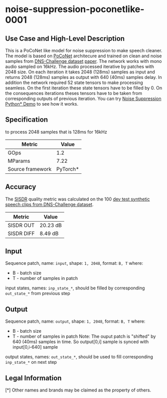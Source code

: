 # noise-suppression-poconetlike-0001

## Use Case and High-Level Description

This is a PoCoNet like model for noise suppression to make speech cleaner.
The model is based on [PoCoNet](https://arxiv.org/abs/2008.04470) architecure and trained on clean and noise samples from [DNS-Challenge dataset](https://github.com/microsoft/DNS-Challenge/blob/master/README.md) [paper](https://arxiv.org/abs/2101.01902).
The network works with mono audio sampled on 16kHz.
The audio processed iterative by patches with 2048 size.
On each iteration it takes 2048 (128ms) samples as input and returns 2048 (128ms) samples as output with 640 (40ms) samples delay.
In addition the network required 52 state tensors to make processing seamless.
On the first iteration these state tensors have to be filled by 0.
On the consequences iterations theses tensors have to be taken from corresponding outputs of previous iteration.
You can try [Noise Suppression Python\* Demo](../../../demos/noise_suppression_demo/python/README.md) to see how it works.

## Specification

to process 2048 samples that is 128ms for 16kHz

| Metric            | Value                 |
|-------------------|-----------------------|
| GOps              | 1.2                   |
| MParams           | 7.22                  |
| Source framework  | PyTorch\*             |



## Accuracy

The [SISDR](https://arxiv.org/abs/1811.02508) quality metric was calculated on the 100 [dev test synthetic speech clips from DNS-Challenge dataset](https://github.com/microsoft/DNS-Challenge/tree/icassp2021-final/datasets/ICASSP_dev_test_set/track_1/synthetic).


| Metric                    | Value         |
|---------------------------|---------------|
| SISDR OUT                 |    20.23   dB |
| SISDR DIFF                |     8.49   dB |


## Input

Sequence patch, name: `input`, shape: `1, 2048`, format: `B, T`
where:
   - B - batch size
   - T - number of samples in patch

input states, names: `inp_state_*`, should be filled by corresponding `out_state_*` from previous step

## Output

Sequence patch, name: `output`, shape: `1, 2048`, format: `B, T`
where:
   - B - batch size
   - T - number of samples in patch
Note: The ouput patch is "shifted" by 640 (40ms) samples in time. So output[0,i] sample is synced with input[0,i-640] sample

output states, names: `out_state_*`, should be used to fill corresponding `inp_state_*` on next step

## Legal Information
[*] Other names and brands may be claimed as the property of others.
